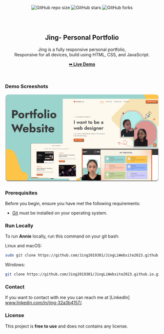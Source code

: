 <div align="center">
  
  ![GitHub repo size](https://img.shields.io/github/repo-size/codewithsadee/Jing)
  ![GitHub stars](https://img.shields.io/github/stars/codewithsadee/Jing?style=social)
  ![GitHub forks](https://img.shields.io/github/forks/codewithsadee/Jing?style=social)

  

  <br />
  <br />

  <h2 align="center">Jing- Personal Portfolio</h2>

 Jing is a fully responsive personal portfolio, <br />Responsive for all devices, build using HTML, CSS, and JavaScript.

  <a href="https://github.com/Jing2019301/JingLiWebsite2023.github.io/"><strong>➥ Live Demo</strong></a>

</div>

<br />

### Demo Screeshots

![Jing Desktop Demo](./readme-images/desktop.png "Desktop Demo")

### Prerequisites

Before you begin, ensure you have met the following requirements:

* [Git](https://git-scm.com/downloads "Download Git") must be installed on your operating system.

### Run Locally

To run **Annie** locally, run this command on your git bash:

Linux and macOS:

```bash
sudo git clone https://github.com/Jing2019301/JingLiWebsite2023.github.io.git
```

Windows:

```bash
git clone https://github.com/Jing2019301/JingLiWebsite2023.github.io.git
```

### Contact

If you want to contact with me you can reach me at [LinkedIn] www.linkedin.com/in/jing-32a3b4157/.

### License

This project is **free to use** and does not contains any license.
